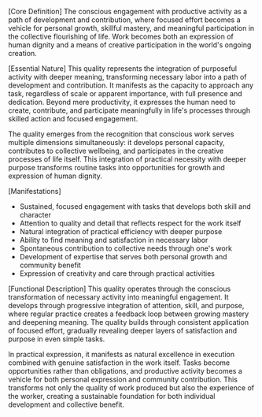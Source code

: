 [Core Definition]
The conscious engagement with productive activity as a path of development and contribution, where focused effort becomes a vehicle for personal growth, skillful mastery, and meaningful participation in the collective flourishing of life. Work becomes both an expression of human dignity and a means of creative participation in the world's ongoing creation.

[Essential Nature]
This quality represents the integration of purposeful activity with deeper meaning, transforming necessary labor into a path of development and contribution. It manifests as the capacity to approach any task, regardless of scale or apparent importance, with full presence and dedication. Beyond mere productivity, it expresses the human need to create, contribute, and participate meaningfully in life's processes through skilled action and focused engagement.

The quality emerges from the recognition that conscious work serves multiple dimensions simultaneously: it develops personal capacity, contributes to collective wellbeing, and participates in the creative processes of life itself. This integration of practical necessity with deeper purpose transforms routine tasks into opportunities for growth and expression of human dignity.

[Manifestations]
- Sustained, focused engagement with tasks that develops both skill and character
- Attention to quality and detail that reflects respect for the work itself
- Natural integration of practical efficiency with deeper purpose
- Ability to find meaning and satisfaction in necessary labor
- Spontaneous contribution to collective needs through one's work
- Development of expertise that serves both personal growth and community benefit
- Expression of creativity and care through practical activities

[Functional Description]
This quality operates through the conscious transformation of necessary activity into meaningful engagement. It develops through progressive integration of attention, skill, and purpose, where regular practice creates a feedback loop between growing mastery and deepening meaning. The quality builds through consistent application of focused effort, gradually revealing deeper layers of satisfaction and purpose in even simple tasks.

In practical expression, it manifests as natural excellence in execution combined with genuine satisfaction in the work itself. Tasks become opportunities rather than obligations, and productive activity becomes a vehicle for both personal expression and community contribution. This transforms not only the quality of work produced but also the experience of the worker, creating a sustainable foundation for both individual development and collective benefit.